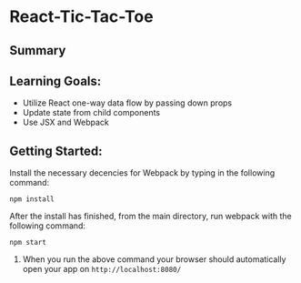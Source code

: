 # React-Tic-Tac-Toe

## Summary

## Learning Goals:

- Utilize React one-way data flow by passing down props
- Update state from child components
- Use JSX and Webpack 

## Getting Started:

Install the necessary decencies for Webpack by typing in the following command:

```
npm install
```

After the install has finished, from the main directory, run webpack with the following command:

```
npm start
```

1. When you run the above command your browser should automatically open your app on `http://localhost:8080/`

